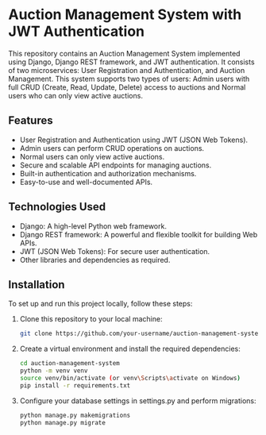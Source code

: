 # Auction Management System with JWT Authentication

This repository contains an Auction Management System implemented using Django, Django REST framework, and JWT authentication. It consists of two microservices: User Registration and Authentication, and Auction Management. This system supports two types of users: Admin users with full CRUD (Create, Read, Update, Delete) access to auctions and Normal users who can only view active auctions.

## Features

- User Registration and Authentication using JWT (JSON Web Tokens).
- Admin users can perform CRUD operations on auctions.
- Normal users can only view active auctions.
- Secure and scalable API endpoints for managing auctions.
- Built-in authentication and authorization mechanisms.
- Easy-to-use and well-documented APIs.

## Technologies Used

- Django: A high-level Python web framework.
- Django REST framework: A powerful and flexible toolkit for building Web APIs.
- JWT (JSON Web Tokens): For secure user authentication.
- Other libraries and dependencies as required.

## Installation

To set up and run this project locally, follow these steps:

1. Clone this repository to your local machine:

   ```bash
   git clone https://github.com/your-username/auction-management-system.git
   ```

2. Create a virtual environment and install the required dependencies:
   ```bash
   cd auction-management-system
   python -m venv venv
   source venv/bin/activate (or venv\Scripts\activate on Windows)
   pip install -r requirements.txt
   ```

3. Configure your database settings in settings.py and perform migrations:
   ```bash
   python manage.py makemigrations
   python manage.py migrate
   ```


